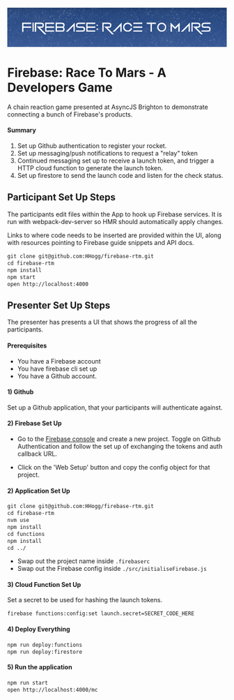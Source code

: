 ![](./header.png)

# Firebase: Race To Mars - A Developers Game

A chain reaction game presented at AsyncJS Brighton to demonstrate connecting a bunch of Firebase's products.

#### Summary

1. Set up Github authentication to register your rocket.
1. Set up messaging/push notifications to request a "relay" token
1. Continued messaging set up to receive a launch token, and trigger a HTTP cloud function to generate the launch token.
1. Set up firestore to send the launch code and listen for the check status.

## Participant Set Up Steps

The participants edit files within the App to hook up Firebase services. It is run with webpack-dev-server so HMR should automatically apply changes.

Links to where code needs to be inserted are provided within the UI, along with resources pointing to Firebase guide snippets and API docs.

```
git clone git@github.com:HHogg/firebase-rtm.git
cd firebase-rtm
npm install
npm start
open http://localhost:4000
```

## Presenter Set Up Steps

The presenter has presents a UI that shows the progress of all the participants.

#### Prerequisites

* You have a Firebase account
* You have firebase cli set up
* You have a Github account.


#### 1) Github

Set up a Github application, that your participants will authenticate against.

#### 2) Firebase Set Up

* Go to the [Firebase console](https://console.firebase.google.com/) and create a new project. Toggle on Github Authentication and follow the set up of exchanging the tokens and auth callback URL.

* Click on the 'Web Setup' button and copy the config object for that project.


#### 2) Application Set Up

```
git clone git@github.com:HHogg/firebase-rtm.git
cd firebase-rtm
nvm use
npm install
cd functions
npm install
cd ../
```

* Swap out the project name inside `.firebaserc`
* Swap out the Firebase config inside `./src/initialiseFirebase.js`

#### 3) Cloud Function Set Up

Set a secret to be used for hashing the launch tokens.

```
firebase functions:config:set launch.secret=SECRET_CODE_HERE
```

#### 4) Deploy Everything

```
npm run deploy:functions
npm run deploy:firestore
```


#### 5) Run the application

```
npm run start
open http://localhost:4000/mc
```
